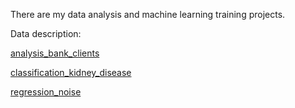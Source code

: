 There are my data analysis and machine learning training projects.

Data description:

[analysis_bank_clients](https://www.kaggle.com/datasets/santoshd3/bank-customers)

[classification_kidney_disease](https://www.kaggle.com/datasets/mansoordaku/ckdisease)

[regression_noise](https://www.kaggle.com/datasets/fedesoriano/airfoil-selfnoise-dataset)
